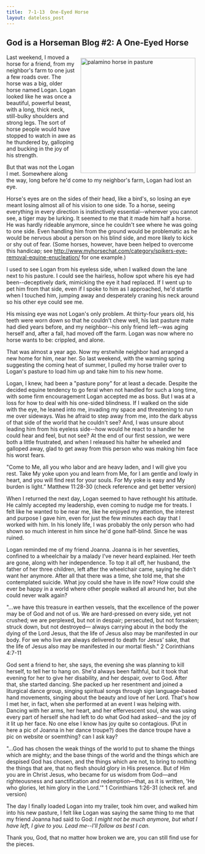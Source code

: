 ```yaml
---
title:  7-1-13  One-Eyed Horse
layout: dateless_post
---
```


God is a Horseman Blog #2:  A One-Eyed Horse
----------------------
<img style="margin: 10px; float: right;" alt="palamino horse in pasture" src="../images/giah_blog_1.jpg" width="300" height="300" />

<p>
</p>
Last weekend, I moved a horse for a friend, from my neighbor's farm to one just a few roads over. The horse was a big, older horse named Logan.  Logan looked like he was once a beautiful, powerful beast, with a long, thick neck, still-bulky shoulders and strong legs.  The sort of horse people would have stopped to watch in awe as he thundered by, galloping and bucking in the joy of his strength.

But that was not the Logan I met.  Somewhere along the way, long before he'd come to my neighbor's farm, Logan had lost an eye.  

Horse's eyes are on the sides of their head, like a bird's, so losing an eye meant losing almost all of his vision to one side.   To a horse, seeing everything in every direction is instinctively essential--wherever you cannot see, a tiger may be lurking.  It seemed to me that it made him half a horse.  He was hardly rideable anymore, since he couldn't see where he was going to one side.  Even handling him from the ground would be problematic as he would be nervous about a person on his blind side, and more likely to kick or shy out of fear.  (Some horses, however, have been helped to overcome this handicap; see http://www.myhorsechat.com/category/spikers-eye-removal-equine-enucleation/ for one example.)

I used to see Logan from his eyeless side, when I walked down the lane next to his pasture.  I could see the hairless, hollow spot where his eye had been--deceptively dark, mimicking the eye it had replaced.  If I went up to pet him from that side, even if I spoke to him as I approached, he'd startle when I touched him, jumping away and desperately craning his neck around so his other eye could see me.

His missing eye was not Logan's only problem.  At thirty-four years old, his teeth were worn down so that he couldn't chew well, his last pasture mate had died years before, and my neighbor--his only friend left--was aging herself and, after a fall, had moved off the farm.  Logan was now where no horse wants to be:  crippled, and alone.  

That was almost a year ago.  Now my erstwhile neighbor had arranged a new home for him, near her.  So last weekend, with the warming spring suggesting the coming heat of summer, I pulled my horse trailer over to Logan's pasture to load him up and take him to his new home.  

Logan, I knew, had been a "pasture pony" for at least a decade.  Despite the decided equine tendency to go feral when not handled for such a long time, with some firm encouragement Logan accepted me as boss.  But I was at a loss for how to deal with his one-sided blindness.  If I walked on the side with the eye, he leaned into me, invading my space and threatening to run me over sideways.  Was he afraid to step away from me, into the dark abyss of that side of the world that he couldn't see?  And, I was unsure about leading him from his eyeless side--how would he react to a handler he could hear and feel, but not see?  At the end of our first session, we were both a little frustrated, and when I released his halter he wheeled and galloped away, glad to get away from this person who was making him face his worst fears.

"Come to Me, all you who labor and are heavy laden, and I will give you rest. Take My yoke upon you and learn from Me, for I am gentle and lowly in heart, and you will find rest for your souls. For My yoke is easy and My burden is light.”  Matthew 11:28-30 (check reference and get better version)

When I returned the next day, Logan seemed to have rethought his attitude.  He calmly accepted my leadership, even coming to nudge me for treats.  I felt like he wanted to be near me, like he enjoyed my attention, the interest and purpose I gave him, even for just the few minutes each day that I worked with him.  In his lonely life, I was probably the only person who had shown so much interest in him since he'd gone half-blind.  Since he was ruined.

Logan reminded me of my friend Joanna.  Joanna is in her seventies, confined to a wheelchair by a malady I've never heard explained.  Her teeth are gone, along with her independence.  To top it all off, her husband, the father of her three children, left after the wheelchair came, saying he didn't want her anymore.  After all that there was a time, she told me, that she contemplated suicide.  What joy could she have in life now?  How could she ever be happy in a world where other people walked all around her, but she could never walk again?

"...we have this treasure in earthen vessels, that the excellence of the power may be of God and not of us. We are hard-pressed on every side, yet not crushed; we are perplexed, but not in despair; persecuted, but not forsaken; struck down, but not destroyed— always carrying about in the body the dying of the Lord Jesus, that the life of Jesus also may be manifested in our body. For we who live are always delivered to death for Jesus’ sake, that the life of Jesus also may be manifested in our mortal flesh."  2 Corinthians 4:7-11

God sent a friend to her, she says, the evening she was planning to kill herself, to tell her to hang on.  She'd always been faithful, but it took that evening for her to give her disability, and her despair, over to God.  After that, she started dancing.  She packed up her resentment and joined a liturgical dance group, singing spiritual songs through sign language-based hand movements, singing about the beauty and love of her Lord.  That's how I met her, in fact, when she performed at an event I was helping with.  Dancing with her arms, her heart, and her effervescent soul, she was using every part of herself she had left to do what God had asked--and the joy of it lit up her face.  No one else I know has joy quite so contagious.
(Put in here a pic of Joanna in her dance troupe?)  does the dance troupe have a pic on website or soemthing?  can I ask kay?

"...God has chosen the weak things of the world to put to shame the things which are mighty; and the base things of the world and the things which are despised God has chosen, and the things which are not, to bring to nothing the things that are, that no flesh should glory in His presence. But of Him you are in Christ Jesus, who became for us wisdom from God—and righteousness and sanctification and redemption—that, as it is written, 'He who glories, let him glory in the Lord.'"  1 Corinthians 1:26-31 (check ref. and version)

The day I finally loaded Logan into my trailer, took him over, and walked him into his new pasture, I felt like Logan was saying the same thing to me that my friend Joanna had said to God:  *I might not be much anymore, but what I have left, I give to you.  Lead me--I'll follow as best I can.*    

Thank you, God, that no matter how broken we are, you can still find use for the pieces.
